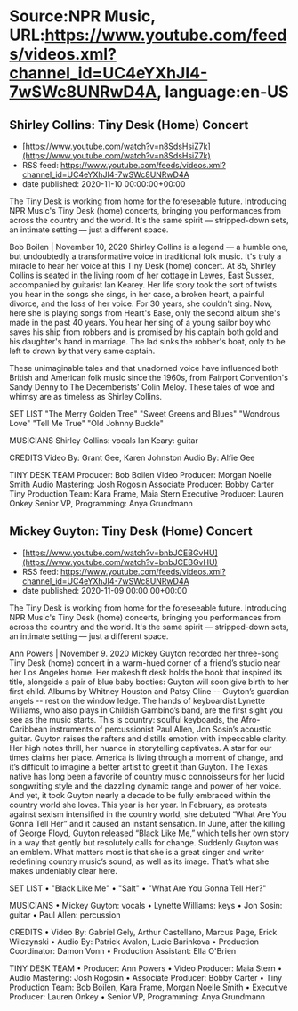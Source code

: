 # Source:NPR Music, URL:https://www.youtube.com/feeds/videos.xml?channel_id=UC4eYXhJI4-7wSWc8UNRwD4A, language:en-US

## Shirley Collins: Tiny Desk (Home) Concert
 - [https://www.youtube.com/watch?v=n8SdsHsiZ7k](https://www.youtube.com/watch?v=n8SdsHsiZ7k)
 - RSS feed: https://www.youtube.com/feeds/videos.xml?channel_id=UC4eYXhJI4-7wSWc8UNRwD4A
 - date published: 2020-11-10 00:00:00+00:00

The Tiny Desk is working from home for the foreseeable future. Introducing NPR Music's Tiny Desk (home) concerts, bringing you performances from across the country and the world. It's the same spirit — stripped-down sets, an intimate setting — just a different space.

Bob Boilen | November 10, 2020
Shirley Collins is a legend — a humble one, but undoubtedly a transformative voice in traditional folk music. It's truly a miracle to hear her voice at this Tiny Desk (home) concert. At 85, Shirley Collins is seated in the living room of her cottage in Lewes, East Sussex, accompanied by guitarist Ian Kearey. Her life story took the sort of twists you hear in the songs she sings, in her case, a broken heart, a painful divorce, and the loss of her voice. For 30 years, she couldn't sing.
Now, here she is playing songs from Heart's Ease, only the second album she's made in the past 40 years. You hear her sing of a young sailor boy who saves his ship from robbers and is promised by his captain both gold and his daughter's hand in marriage. The lad sinks the robber's boat, only to be left to drown by that very same captain.

These unimaginable tales and that unadorned voice have influenced both British and American folk music since the 1960s, from Fairport Convention's Sandy Denny to The Decemberists' Colin Meloy. These tales of woe and whimsy are as timeless as Shirley Collins.

SET LIST
"The Merry Golden Tree"
"Sweet Greens and Blues"
"Wondrous Love"
"Tell Me True"
"Old Johnny Buckle"

MUSICIANS
Shirley Collins: vocals
Ian Keary: guitar

CREDITS
Video By: Grant Gee, Karen Johnston
Audio By: Alfie Gee

TINY DESK TEAM
Producer: Bob Boilen
Video Producer: Morgan Noelle Smith
Audio Mastering: Josh Rogosin
Associate Producer: Bobby Carter
Tiny Production Team: Kara Frame, Maia Stern
Executive Producer: Lauren Onkey
Senior VP, Programming: Anya Grundmann

## Mickey Guyton: Tiny Desk (Home) Concert
 - [https://www.youtube.com/watch?v=bnbJCEBGvHU](https://www.youtube.com/watch?v=bnbJCEBGvHU)
 - RSS feed: https://www.youtube.com/feeds/videos.xml?channel_id=UC4eYXhJI4-7wSWc8UNRwD4A
 - date published: 2020-11-09 00:00:00+00:00

The Tiny Desk is working from home for the foreseeable future. Introducing NPR Music's Tiny Desk (home) concerts, bringing you performances from across the country and the world. It's the same spirit — stripped-down sets, an intimate setting — just a different space.

Ann Powers | November 9. 2020
Mickey Guyton recorded her three-song Tiny Desk (home) concert in a warm-hued corner of a friend’s studio near her Los Angeles home. Her makeshift desk holds the book that inspired its title, alongside a pair of blue baby booties: Guyton will soon give birth to her first child. Albums by Whitney Houston and Patsy Cline -- Guyton’s guardian angels -- rest on the window ledge. The hands of keyboardist Lynette Williams, who also plays in Childish Gambino’s band, are the first sight you see as the music starts. This is country: soulful keyboards, the Afro-Caribbean instruments of percussionist Paul Allen, Jon Sosin’s acoustic guitar. Guyton raises the rafters and distills emotion with impeccable clarity. Her high notes thrill, her nuance in storytelling captivates. A star for our times claims her place.
America is living through a moment of change, and it’s difficult to imagine a better artist to greet it than Guyton. The Texas native has long been a favorite of country music connoisseurs for her lucid songwriting style and the dazzling dynamic range and power of her voice. And yet, it took Guyton nearly a decade to be fully embraced within the country world she loves. This year is her year. In February, as protests against sexism intensified in the country world, she debuted “What Are You Gonna Tell Her” and it caused an instant sensation. In June, after the killing of George Floyd, Guyton released “Black Like Me,” which tells her own story in a way that gently but resolutely calls for change. Suddenly Guyton was an emblem. What matters most is that she is a great singer and writer redefining country music’s sound, as well as its image. That’s what she makes undeniably clear here.

SET LIST
• "Black Like Me"
• "Salt"
• "What Are You Gonna Tell Her?"

MUSICIANS
• Mickey Guyton: vocals
• Lynette Williams: keys
• Jon Sosin: guitar
• Paul Allen: percussion

CREDITS
• Video By: Gabriel Gely, Arthur Castellano, Marcus Page, Erick Wilczynski
• Audio By: Patrick Avalon, Lucie Barinkova
• Production Coordinator: Damon Vonn
• Production Assistant: Ella O'Brien

TINY DESK TEAM
• Producer: Ann Powers
• Video Producer: Maia Stern
• Audio Mastering: Josh Rogosin
• Associate Producer: Bobby Carter
• Tiny Production Team: Bob Boilen, Kara Frame, Morgan Noelle Smith
• Executive Producer: Lauren Onkey
• Senior VP, Programming: Anya Grundmann

